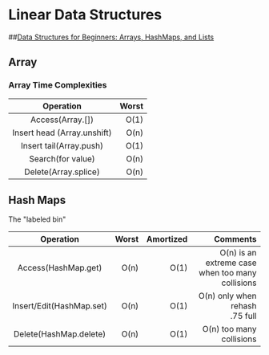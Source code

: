 # Linear Data Structures

##[Data Structures for Beginners: Arrays, HashMaps, and Lists](https://adrianmejia.com/blog/2018/04/28/data-structures-time-complexity-for-beginners-arrays-hashmaps-linked-lists-stacks-queues-tutorial/#HashMaps)


## Array

### Array Time Complexities

| Operation                     | Worst    |
|:-----------------------------:| --------:|
| Access(Array.[])              | O(1)     |
| Insert head (Array.unshift)   | O(n)     |
| Insert tail(Array.push)       | O(1)     |
| Search(for value)             | O(n)     |
| Delete(Array.splice)          | O(n)     |


## Hash Maps
The "labeled bin"

| Operation                | Worst  | Amortized  | Comments                   |
|:------------------------:| ------:| ----------:| --------------------------:|
| Access(HashMap.get)      | O(n)   | O(1)       | O(n) is an extreme case<br> when too many collisions |
| Insert/Edit(HashMap.set) | O(n)   | O(1)       | O(n) only when rehash<br> .75 full|
| Delete(HashMap.delete)   | O(n)   | O(1)       | O(n) too many collisions   |
